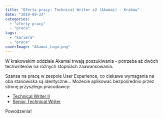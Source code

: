 ```yaml
---
title: "Oferta pracy: Technical Writer x2 (Akamai) - Kraków"
date: "2019-09-23"
categories: 
  - "oferty-pracy"
  - "praca"
tags: 
  - "kariera"
  - "praca"
coverImage: "Akamai_Logo.png"
---
```


W krakowskim oddziale Akamai trwają poszukiwania - potrzeba aż dwóch techwriterów na różnych stopniach zaawansowania.

Szansa na pracę w zespole User Experience, co ciekawe wymagania na oba stanowiska są identyczne... Możecie aplikować bezpośrednio przez stronę przyszłego pracodawcy:

- [Technical Writer II](https://akamaijobs.referrals.selectminds.com/jobs/technical-writer-ii-11786)
- [Senior Technical Writer](https://akamaijobs.referrals.selectminds.com/jobs/senior-technical-writer-11932)

Powodzenia!
